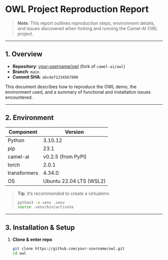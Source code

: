 # OWL Project Reproduction Report

> **Note**: This report outlines reproduction steps, environment details, and issues discovered when forking and running the Camel-AI OWL project.  

---

## 1. Overview

- **Repository**: [your-username/owl](https://github.com/your-username/owl) (fork of `camel-ai/owl`)  
- **Branch**: `main`  
- **Commit SHA**: `abcdef1234567890`  

This document describes how to reproduce the OWL demo, the environment used, and a summary of functional and installation issues encountered.

---

## 2. Environment

| Component      | Version                   |
| -------------- | ------------------------- |
| Python         | 3.10.12                   |
| pip            | 23.1                      |
| camel-ai       | v0.2.5 (from PyPI)        |
| torch          | 2.0.1                     |
| transformers   | 4.34.0                    |
| OS             | Ubuntu 22.04 LTS (WSL2)   |

> **Tip**: It’s recommended to create a virtualenv:
> ```bash
> python3 -m venv .venv
> source .venv/bin/activate
> ```

---

## 3. Installation & Setup

1. **Clone & enter repo**  
   ```bash
   git clone https://github.com/your-username/owl.git
   cd owl
